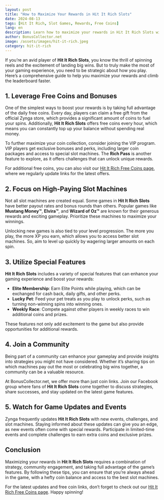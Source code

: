 ```yaml
---
layout: post  
title: "How to Maximize Your Rewards in Hit It Rich Slots"  
date: 2024-08-13  
tags: [Hit It Rich, Slot Games, Rewards, Free Coins]  
lang: en  
description: Learn how to maximize your rewards in Hit It Rich Slots with strategies that help you climb the leaderboard and earn more coins.  
author: BonusCollector.net
image: /assets/images/hit-it-rich.jpeg
category: hit-it-rich
---
```


If you’re an avid player of **Hit It Rich Slots**, you know the thrill of spinning reels and the excitement of landing big wins. But to truly make the most of your gaming experience, you need to be strategic about how you play. Here’s a comprehensive guide to help you maximize your rewards and climb the leaderboard faster.

## 1. **Leverage Free Coins and Bonuses**

One of the simplest ways to boost your rewards is by taking full advantage of the daily free coins. Every day, players can claim a free gift from the official Zynga store, which provides a significant amount of coins to fuel your spins. Additionally, **Hit It Rich Slots** offers free coins every hour, which means you can constantly top up your balance without spending real money.

To further maximize your coin collection, consider joining the VIP program. VIP players get exclusive bonuses and perks, including larger coin packages and access to special slot machines. The **Rich Pass** is another feature to explore, as it offers challenges that can unlock unique rewards.

For additional free coins, you can also visit our [Hit It Rich Free Coins page](https://bonuscollector.net/hit-it-rich-free-coins/), where we regularly update links for the latest offers.

## 2. **Focus on High-Paying Slot Machines**

Not all slot machines are created equal. Some games in **Hit It Rich Slots** have better payout rates and bonus rounds than others. Popular games like **Mustang Money™**, **Elvira™**, and **Wizard of Oz™** are known for their generous rewards and exciting gameplay. Prioritize these machines to maximize your winnings.

Unlocking new games is also tied to your level progression. The more you play, the more XP you earn, which allows you to access better slot machines. So, aim to level up quickly by wagering larger amounts on each spin.

## 3. **Utilize Special Features**

**Hit It Rich Slots** includes a variety of special features that can enhance your gaming experience and boost your rewards:

- **Elite Membership**: Earn Elite Points while playing, which can be exchanged for cash back, daily gifts, and other perks.
- **Lucky Pet**: Feed your pet treats as you play to unlock perks, such as turning non-winning spins into winning ones.
- **Weekly Race**: Compete against other players in weekly races to win additional coins and prizes.

These features not only add excitement to the game but also provide opportunities for additional rewards.

## 4. **Join a Community**

Being part of a community can enhance your gameplay and provide insights into strategies you might not have considered. Whether it’s sharing tips on which machines pay out the most or celebrating big wins together, a community can be a valuable resource.

At BonusCollector.net, we offer more than just coin links. Join our Facebook group where fans of **Hit It Rich Slots** come together to discuss strategies, share successes, and stay updated on the latest game features.

## 5. **Watch for Game Updates and Events**

Zynga frequently updates **Hit It Rich Slots** with new events, challenges, and slot machines. Staying informed about these updates can give you an edge, as new events often come with special rewards. Participate in limited-time events and complete challenges to earn extra coins and exclusive prizes.

## Conclusion

Maximizing your rewards in **Hit It Rich Slots** requires a combination of strategy, community engagement, and taking full advantage of the game’s features. By following these tips, you can ensure that you’re always ahead in the game, with a hefty coin balance and access to the best slot machines.

For the latest updates and free coin links, don’t forget to check out our [Hit It Rich Free Coins page](https://bonuscollector.net/hit-it-rich-free-coins/). Happy spinning!
